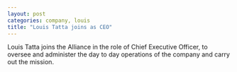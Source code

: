 ```yaml
---
layout: post
categories: company, louis
title: "Louis Tatta joins as CEO"
---
```

Louis Tatta joins the Alliance in the role of Chief Executive Officer,
to oversee and administer the day to day operations of the company and
carry out the mission.
